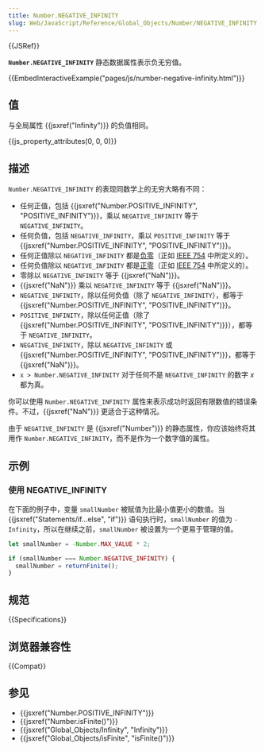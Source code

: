 ```yaml
---
title: Number.NEGATIVE_INFINITY
slug: Web/JavaScript/Reference/Global_Objects/Number/NEGATIVE_INFINITY
---
```


{{JSRef}}

**`Number.NEGATIVE_INFINITY`** 静态数据属性表示负无穷值。

{{EmbedInteractiveExample("pages/js/number-negative-infinity.html")}}

## 值

与全局属性 {{jsxref("Infinity")}} 的负值相同。

{{js_property_attributes(0, 0, 0)}}

## 描述

`Number.NEGATIVE_INFINITY` 的表现同数学上的无穷大略有不同：

- 任何正值，包括 {{jsxref("Number.POSITIVE_INFINITY", "POSITIVE_INFINITY")}}，乘以 `NEGATIVE_INFINITY` 等于 `NEGATIVE_INFINITY`。
- 任何负值，包括 `NEGATIVE_INFINITY`，乘以 `POSITIVE_INFINITY` 等于 {{jsxref("Number.POSITIVE_INFINITY", "POSITIVE_INFINITY")}}。
- 任何正值除以 `NEGATIVE_INFINITY` 都是[负零](https://zh.wikipedia.org/wiki/−0)（正如 [IEEE 754](https://zh.wikipedia.org/wiki/IEEE_754) 中所定义的）。
- 任何负值除以 `NEGATIVE_INFINITY` 都是[正零](https://zh.wikipedia.org/wiki/0)（正如 [IEEE 754](https://zh.wikipedia.org/wiki/IEEE_754) 中所定义的）。
- 零除以 `NEGATIVE_INFINITY` 等于 {{jsxref("NaN")}}。
- {{jsxref("NaN")}} 乘以 `NEGATIVE_INFINITY` 等于 {{jsxref("NaN")}}。
- `NEGATIVE_INFINITY`，除以任何负值（除了 `NEGATIVE_INFINITY`），都等于 {{jsxref("Number.POSITIVE_INFINITY", "POSITIVE_INFINITY")}}。
- `POSITIVE_INFINITY`，除以任何正值（除了 {{jsxref("Number.POSITIVE_INFINITY", "POSITIVE_INFINITY")}}），都等于 `NEGATIVE_INFINITY`。
- `NEGATIVE_INFINITY`，除以 `NEGATIVE_INFINITY` 或 {{jsxref("Number.POSITIVE_INFINITY", "POSITIVE_INFINITY")}}，都等于 {{jsxref("NaN")}}。
- `x > Number.NEGATIVE_INFINITY` 对于任何不是 `NEGATIVE_INFINITY` 的数字 _x_ 都为真。

你可以使用 `Number.NEGATIVE_INFINITY` 属性来表示成功时返回有限数值的错误条件。不过，{{jsxref("NaN")}} 更适合于这种情况。

由于 `NEGATIVE_INFINITY` 是 {{jsxref("Number")}} 的静态属性，你应该始终将其用作 `Number.NEGATIVE_INFINITY`，而不是作为一个数字值的属性。

## 示例

### 使用 NEGATIVE_INFINITY

在下面的例子中，变量 `smallNumber` 被赋值为比最小值更小的数值。当 {{jsxref("Statements/if...else", "if")}} 语句执行时，`smallNumber` 的值为 `-Infinity`，所以在继续之前，`smallNumber` 被设置为一个更易于管理的值。

```js
let smallNumber = -Number.MAX_VALUE * 2;

if (smallNumber === Number.NEGATIVE_INFINITY) {
  smallNumber = returnFinite();
}
```

## 规范

{{Specifications}}

## 浏览器兼容性

{{Compat}}

## 参见

- {{jsxref("Number.POSITIVE_INFINITY")}}
- {{jsxref("Number.isFinite()")}}
- {{jsxref("Global_Objects/Infinity", "Infinity")}}
- {{jsxref("Global_Objects/isFinite", "isFinite()")}}
